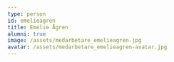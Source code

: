 ```yaml
---
type: person
id: emelieagren
title: Emelie Ågren
alumni: true
image: /assets/medarbetare_emelieagren.jpg
avatar: /assets/medarbetare_emelieagren-avatar.jpg
---
```

